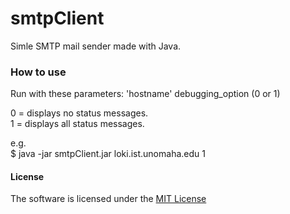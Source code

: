 # **smtpClient**
Simle SMTP mail sender made with Java.

### How to use
Run with these parameters: 'hostname' debugging_option (0 or 1)  
  
0 = displays no status messages.  
1 = displays all status messages.  

e.g.  
$ java -jar smtpClient.jar loki.ist.unomaha.edu 1  


#### License
The software is licensed under the [MIT License](LICENSE)
